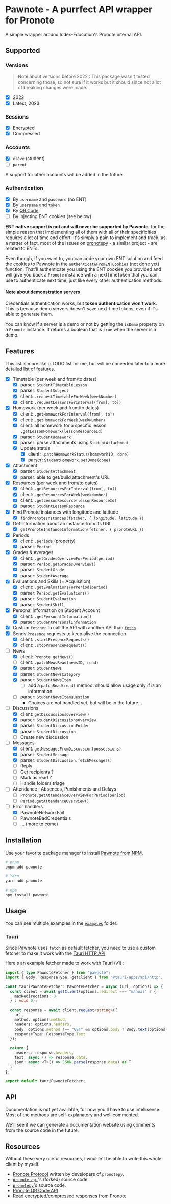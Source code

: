 # Pawnote - A purrfect API wrapper for Pronote

A simple wrapper around Index-Education's Pronote internal API.

## Supported

### Versions

> Note about versions before 2022 : This package wasn't tested concerning those, so not sure if it works but it should since not a lot of breaking changes were made.

- [x] 2022
- [x] Latest, 2023

### Sessions

- [x] Encrypted
- [x] Compressed

### Accounts

- [x] `élève` (student)
- [ ] `parent`

A support for other accounts will be added in the future.

### Authentication

- [x] By `username` and `password` (no ENT)
- [x] By `username` and `token`
- [x] By [QR Code](https://forum.index-education.com/upfiles/qrcode.png)
- [ ] By injecting ENT cookies (see below)

**ENT native support is not and will never be supported by Pawnote**, for the simple reason that implementing all of them with all of their specificities requires a lot of time and effort. It's simply a pain to implement and track, as a matter of fact, most of the issues on [pronotepy](https://github.com/bain3/pronotepy/issues) - a similar project - are related to ENTs.

Even though, if you want to, you can code your own ENT solution and feed the cookies to Pawnote in the `authenticateFromENTCookies` (not done yet) function. That'll authenticate you using the ENT cookies you provided and will give you back a `Pronote` instance with a nextTimeToken that you can use to authenticate next time, just like every other authentication methods.

#### Note about demonstration servers

Credentials authentication works, but **token authentication won't work**.
This is because demo servers doesn't save next-time tokens, even if it's able to generate them.

You can know if a server is a demo or not by getting the `isDemo` property on a `Pronote` instance.
It returns a boolean that is `true` when the server is a demo.

## Features

This list is more like a TODO list for me, but will be converted later to a more detailed list of features.

- [x] Timetable (per week and from/to dates)
  - [x] parser: `StudentTimetableLesson`
  - [x] parser: `StudentSubject`
  - [x] client: `.requestTimetableForWeek(weekNumber)`
  - [x] client: `.requestLessonsForInterval(from[, to])`
- [x] Homework (per week and from/to dates)
  - [x] client: `.getHomeworkForInterval(from[, to])`
  - [x] client: `.getHomeworkForWeek(weekNumber)`
  - [x] client: all homework for a specific lesson `.getLessonHomework(lessonResourceId)`
  - [x] parser: `StudentHomework`
  - [x] parser: parse attachments using `StudentAttachment`
  - [x] Update status
    - [x] client: `.patchHomeworkStatus(homeworkID, done)`
    - [x] parser: `StudentHomework.setDone(done)`
- [x] Attachment
  - [x] parser: `StudentAttachment`
  - [x] parser: able to get/build attachment's URL
- [x] Resources (per week and from/to dates)
  - [x] client: `.getResourcesForInterval(from[, to])`
  - [x] client: `.getResourcesForWeek(weekNumber)`
  - [x] client: `.getLessonResource(lessonResourceId)`
  - [x] parser: `StudentLessonResource`
- [x] Find Pronote instances with longitude and latitude
  - [x] `findPronoteInstances(fetcher, { longitude, latitude })`
- [x] Get information about an instance from its URL
  - [x] `getPronoteInstanceInformation(fetcher, { pronoteURL })`
- [x] Periods
  - [x] client: `.periods` (property)
  - [x] parser: `Period`
- [x] Grades & Averages
  - [x] client: `.getGradesOverviewForPeriod(period)`
  - [x] parser: `Period.getGradesOverview()`
  - [x] parser: `StudentGrade`
  - [x] parser: `StudentAverage`
- [x] Evaluations and Skills (= Acquisition)
  - [x] client: `.getEvaluationsForPeriod(period)`
  - [x] parser: `Period.getEvaluations()`
  - [x] parser: `StudentEvaluation`
  - [x] parser: `StudentSkill`
- [x] Personal Information on Student Account
  - [x] client: `.getPersonalInformation()`
  - [x] parser: `StudentPersonalInformation`
- [x] Custom `fetcher` to call the API with another API than [`fetch`](https://developer.mozilla.org/docs/Web/API/Fetch_API)
- [x] Sends `Presence` requests to keep alive the connection
  - [x] client: `.startPresenceRequests()`
  - [x] client: `.stopPresenceRequests()`
- [ ] News
  - [x] client: `Pronote.getNews()`
  - [ ] client: `.patchNewsRead(newsID, read)`
  - [x] parser: `StudentNews`
  - [x] parser: `StudentNewsCategory`
  - [x] parser: `StudentNewsItem`
    - [ ] add a `patchRead(read)` method. should allow usage only if is an information.
  - [ ] parser: `StudentNewsItemQuestion`
    - Choices are not handled yet, but will be in the future...
- [ ] Discussions
  - [x] client: `getDiscussionsOverview()`
  - [x] parser: `StudentDiscussionsOverview`
  - [x] parser: `StudentDiscussionFolder`
  - [x] parser: `StudentDiscussion`
  - [ ] Create new discussion
- [ ] Messages
  - [x] client: `getMessagesFromDiscussion(possessions)`
  - [x] parser: `StudentMessage`
  - [x] parser: `StudentDiscussion.fetchMessages()`
  - [ ] Reply
  - [ ] Get recipients ?
  - [ ] Mark as read ?
  - [ ] Handle folders triage
- [ ] Attendance : Absences, Punishments and Delays
  - [ ] `Pronote.getAttendanceOverviewForPeriod(period)`
  - [ ] `Period.getAttendanceOverview()`
- [ ] Error handlers
  - [x] PawnoteNetworkFail
  - [ ] PawnoteBadCredentials
  - [ ] ... (more to come)

## Installation

Use your favorite package manager to install [Pawnote from NPM](https://www.npmjs.com/package/pawnote).

```bash
# pnpm
pnpm add pawnote

# Yarn
yarn add pawnote

# npm
npm install pawnote
```

## Usage

You can see multiple examples in the [`examples`](./examples) folder.

### Tauri

Since Pawnote uses `fetch` as default fetcher, you need to use a custom fetcher to make it work with the [Tauri HTTP API](https://tauri.app/v1/api/js/http).

Here's an example fetcher made to work with Tauri (v1) :

```typescript
import { type PawnoteFetcher } from "pawnote";
import { Body, ResponseType, getClient } from "@tauri-apps/api/http";

const tauriPawnoteFetcher: PawnoteFetcher = async (url, options) => {
  const client = await getClient(options.redirect === "manual" ? {
    maxRedirections: 0
  } : void 0);

  const response = await client.request<string>({
    url,
    method: options.method,
    headers: options.headers,
    body: options.method !== "GET" && options.body ? Body.text(options.body) : void 0,
    responseType: ResponseType.Text
  });

  return {
    headers: response.headers,
    text: async () => response.data,
    json: async <T>() => JSON.parse(response.data) as T
  }
};

export default tauriPawnoteFetcher;
```

## API

Documentation is not yet available, for now you'll have to use intellisense.
Most of the methods are self-explanatory and well commented.

We'll see if we can generate a documentation website
using comments from the source code in the future.

## Resources

Without these very useful resources, I wouldn't be able to write this whole client by myself.

- [Pronote Protocol](https://github.com/bain3/pronotepy/blob/master/PRONOTE%20protocol.md) written by developers of `pronotepy`.
- [`pronote-api`](https://github.com/Merlode11/pronote-api)'s (forked) source code.
- [`pronotepy`](https://github.com/bain3/pronotepy)'s source code.
- [Pronote QR Code API](https://github.com/Androz2091/pronote-qrcode-api)
- [Read encrypted/compressed responses from Pronote](https://gist.github.com/Vexcited/3b599b4eaf0797b532f087540728ec09)
